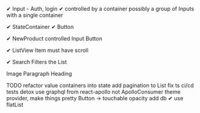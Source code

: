 ✔ Input - Auth, login
  ✔ controlled by a container
  possibly a group of Inputs with a single container

✔ StateContainer
✔ Button

✔ NewProduct
  controlled Input
  Button

✔ ListView
  Item
  must have scroll

✔ Search
  Filters the List

Image
Paragraph
Heading

TODO
refactor value containers into state
add pagination to List
fix ts
ci/cd
tests
detox
use graphql from react-apollo not ApolloConsumer
theme provider, make things pretty
Button -> touchable opacity
add db
✔ use flatList
